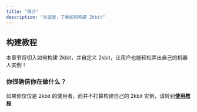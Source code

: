 ```yaml
---
title: "简介"
description: "从这里，了解如何构建 2kbit"
---
```


## 构建教程

本章节将切入如何构建 2kbit，并自定义 2kbit，让用户也能轻松弄出自己的机器人实例！

### 你很确信你在做什么？

如果你仅仅是 2kbit 的使用者，而并不打算构建自己的 2kbit 实例，请转到[**使用教程**](/how-to-use)